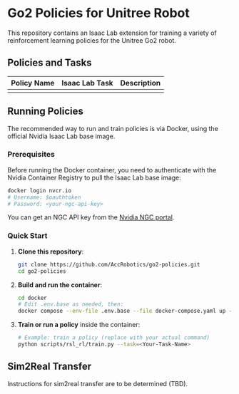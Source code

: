 
# Go2 Policies for Unitree Robot

This repository contains an Isaac Lab extension for training a variety of reinforcement learning policies for the Unitree Go2 robot.

## Policies and Tasks

| Policy Name | Isaac Lab Task | Description |
|:-:|:-:|:-:|
|  |  |  |

## Running Policies

The recommended way to run and train policies is via Docker, using the official Nvidia Isaac Lab base image.

### Prerequisites

Before running the Docker container, you need to authenticate with the Nvidia Container Registry to pull the Isaac Lab base image:

```bash
docker login nvcr.io
# Username: $oauthtoken
# Password: <your-ngc-api-key>
```

You can get an NGC API key from the [Nvidia NGC portal](https://ngc.nvidia.com/setup/api-key).

### Quick Start

1. **Clone this repository**:

    ```bash
    git clone https://github.com/AccRobotics/go2-policies.git
    cd go2-policies
    ```

2. **Build and run the container**:

    ```bash
    cd docker
    # Edit .env.base as needed, then:
    docker compose --env-file .env.base --file docker-compose.yaml up --build
    ```

3. **Train or run a policy** inside the container:

    ```bash
    # Example: train a policy (replace with your actual command)
    python scripts/rsl_rl/train.py --task=<Your-Task-Name>
    ```

## Sim2Real Transfer

Instructions for sim2real transfer are to be determined (TBD).

